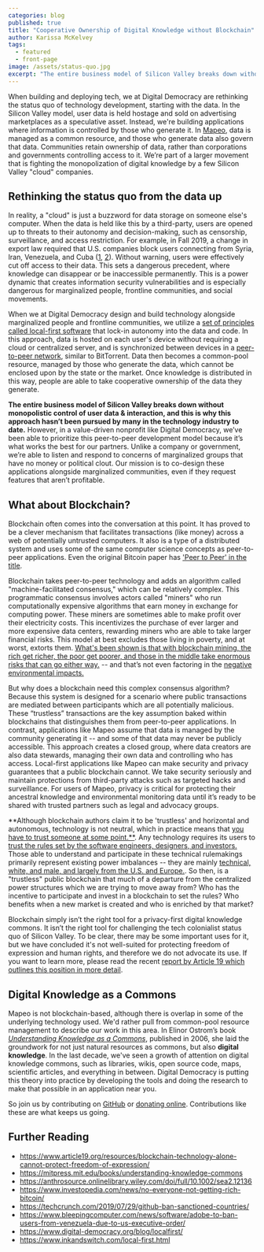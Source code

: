 ```yaml
---
categories: blog
published: true
title: "Cooperative Ownership of Digital Knowledge without Blockchain"
author: Karissa McKelvey
tags:
  - featured
  - front-page
image: /assets/status-quo.jpg
excerpt: "The entire business model of Silicon Valley breaks down without monopolistic control of user data & interactions, and this is why our approach hasn't been pursued by many in the technology industry to date."
---
```


When building and deploying tech, we at Digital Democracy are rethinking the
status quo of technology development, starting with the data. In the Silicon
Valley model, user data is held hostage and sold on advertising marketplaces as
a speculative asset. Instead, we're building applications where information is
controlled by those who generate it. In [Mapeo](https://mapeo.world), data is
managed as a common resource, and those who generate data also govern that
data. Communities retain ownership of data, rather than corporations and
governments controlling access to it. We’re part of a larger movement that is
fighting the monopolization of digital knowledge by a few Silicon Valley
"cloud" companies. 

## Rethinking the status quo from the data up

In reality, a "cloud" is just a buzzword for data storage on someone else's
computer. When the data is held like this by a third-party, users are opened up
to threats to their autonomy and decision-making, such as censorship,
surveillance, and access restriction. For example, in Fall 2019, a change in
export law required that U.S. companies block users connecting from Syria,
Iran, Venezuela, and Cuba
([1](https://techcrunch.com/2019/07/29/github-ban-sanctioned-countries/),
[2](https://www.bleepingcomputer.com/news/software/adobe-to-ban-users-from-venezuela-due-to-us-executive-order/)).
Without warning, users were effectively cut off access to their data. This sets
a dangerous precedent, where knowledge can disappear or be inaccessible
permanently. This is a power dynamic that creates information security
vulnerabilities and is especially dangerous for marginalized people, frontline
communities, and social movements.

When we at Digital Democracy design and build technology alongside marginalized
people and frontline communities, we utilize a [set of principles called
local-first software](https://www.digital-democracy.org/blog/localfirst/) that
lock-in autonomy into the data and code. In this approach, data is
hosted on each user's device without requiring a cloud or centralized server,
and is synchronized between devices in a [peer-to-peer
network](https://dat.foundation/), similar to BitTorrent. Data then becomes a
common-pool resource, managed by those who generate the data, which cannot be
enclosed upon by the state or the market. Once knowledge is distributed in this
way, people are able to take cooperative ownership of the data they generate. 

**The entire business model of Silicon Valley breaks down without monopolistic
control of user data & interaction, and this is why this approach hasn’t been
pursued by many in the technology industry to date.**  However, in a
value-driven nonprofit like Digital Democracy, we’ve been able to prioritize
this peer-to-peer development model because it’s what works the best for our
partners. Unlike a company or government, we’re able to listen and respond to
concerns of marginalized groups that have no money or political clout. Our
mission is to co-design these applications alongside marginalized communities,
even if they request features that aren’t profitable. 

## What about Blockchain?

Blockchain often comes into the conversation at this point. It has proved to be
a clever mechanism that facilitates transactions (like money) across a web of
potentially untrusted computers. It also is a type of a distributed system and
uses some of the same computer science concepts as peer-to-peer applications.
Even the original Bitcoin paper has ['Peer to Peer' in the
title](https://bitcoin.org/bitcoin.pdf).

Blockchain takes peer-to-peer technology and adds an algorithm called "machine-facilitated
consensus," which can be relatively complex. This programmatic consensus
involves actors called "miners" who run computationally expensive
algorithms that earn money in exchange for computing power. These miners are
sometimes able to make profit over their electricity costs. This incentivizes
the purchase of ever larger and more expensive data centers, rewarding miners
who are able to take larger financial risks. This model at best excludes those
living in poverty, and at worst, extorts them. [What's been shown is that with
blockchain mining, the rich get richer, the poor get poorer, and those in the
middle take enormous risks that can go either
way.](https://www.investopedia.com/news/no-everyone-not-getting-rich-bitcoin/)
-- and that’s not even factoring in the [negative environmental
impacts.](https://www.sciencedaily.com/releases/2019/11/191113092600.htm)

But why does a blockchain need this complex consensus algorithm? Because this
system is designed for a scenario where public transactions are mediated 
between participants which are all potentially malicious. 
These “trustless” transactions are the key assumption baked within blockchains
that distinguishes them from peer-to-peer applications. In contrast,
applications like Mapeo assume that data is managed by the community generating
it -- and some of that data may never be publicly accessible. This approach
creates a closed group, where data creators are also data stewards, managing
their own data and controlling who has access. Local-first applications like
Mapeo can make security and privacy guarantees that a public blockchain cannot.
We take security seriously and maintain protections from third-party attacks
such as targeted hacks and surveillance.  For users of Mapeo, privacy is
critical for protecting their ancestral knowledge and environmental monitoring
data until it’s ready to be shared with trusted partners such as legal and
advocacy groups. 

**Although blockchain authors claim it to be 'trustless' and horizontal and
autonomous, technology is not neutral, which in practice means that [you have
to trust someone at some
point.**](https://www.article19.org/resources/blockchain-technology-alone-cannot-protect-freedom-of-expression/).
Any technology requires its users to [trust the rules set by the software
engineers, designers, and
investors.](https://anthrosource.onlinelibrary.wiley.com/doi/full/10.1002/sea2.12136)
Those able to understand and participate in these technical rulemakings
primarily represent existing power imbalances -- they are mainly [technical,
white, and male, and largely from the U.S. and
Europe.](https://fortunly.com/statistics/blockchain-statistics/#gref). So then,
is a "trustless" public blockchain that much of a departure from the
centralized power structures which we are trying to move away from? Who has the
incentive to participate and invest in a blockchain to set the rules? Who
benefits when a new market is created and who is enriched by that market? 

Blockchain simply isn’t the right tool for a privacy-first digital knowledge
commons. It isn’t the right tool for challenging the tech colonialist status
quo of Silicon Valley. To be clear, there may be some important uses for it,
but we have concluded it's not well-suited for protecting freedom of expression
and human rights, and therefore we do not advocate its use. If you want to
learn more, please read the recent [report by Article 19 which outlines this
position in more
detail](https://www.article19.org/resources/blockchain-technology-alone-cannot-protect-freedom-of-expression/).

## Digital Knowledge as a Commons

Mapeo is not blockchain-based, although there is overlap in some of the
underlying technology used. We'd rather pull from common-pool resource
management to describe our work in this area. In Elinor Ostrom’s book
[*Understanding Knowledge as a
Commons*](https://mitpress.mit.edu/books/understanding-knowledge-commons),
published in 2006, she laid the groundwork for not just natural resources as
commons, but also **digital knowledge**. In the last decade, we've seen a
growth of attention on digital knowledge commons, such as libraries, wikis,
open source code, maps, scientific articles, and everything in between. Digital
Democracy is putting this theory into practice by developing the tools and
doing the research to make that possible in an application near you.

So join us by contributing on [GitHub](https://github.com/digidem/) or [donating online](https://www.digital-democracy.org/donate/). Contributions
like these are what keeps us going.
 

## Further Reading

* https://www.article19.org/resources/blockchain-technology-alone-cannot-protect-freedom-of-expression/
* https://mitpress.mit.edu/books/understanding-knowledge-commons
* https://anthrosource.onlinelibrary.wiley.com/doi/full/10.1002/sea2.12136
* https://www.investopedia.com/news/no-everyone-not-getting-rich-bitcoin/
* https://techcrunch.com/2019/07/29/github-ban-sanctioned-countries/
* https://www.bleepingcomputer.com/news/software/adobe-to-ban-users-from-venezuela-due-to-us-executive-order/
* https://www.digital-democracy.org/blog/localfirst/
* https://www.inkandswitch.com/local-first.html

